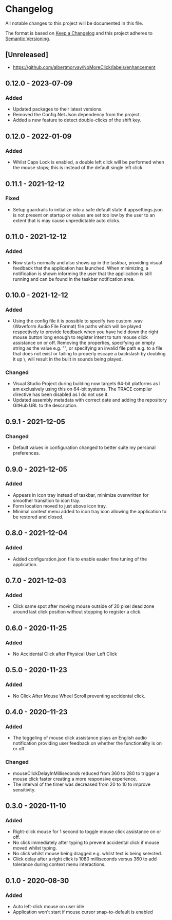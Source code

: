 # Changelog
All notable changes to this project will be documented in this file.

The format is based on [Keep a Changelog](http://keepachangelog.com/en/1.0.0/)
and this project adheres to [Semantic Versioning](http://semver.org/spec/v2.0.0.html).

## [Unreleased]
- https://github.com/albertmorvay/NoMoreClick/labels/enhancement

## 0.12.0 - 2023-07-09
### Added
- Updated packages to their latest versions.
- Removed the Config.Net.Json dependency from the project.
- Added a new feature to detect double-clicks of the shift key.

## 0.12.0 - 2022-01-09
### Added
- Whilst Caps Lock is enabled, a double left click will be performed when the mouse stops; this is instead of the default single left click.

## 0.11.1 - 2021-12-12
### Fixed
- Setup guardrails to initialize into a safe default state if appsettings.json is not present on startup or values are set too low by the user to an extent that is may cause unpredictable auto clicks.

## 0.11.0 - 2021-12-12
### Added
- Now starts normally and also shows up in the taskbar, providing visual feedback that the application has launched. When minimizing, a notification is shown informing the user that the application is still running and can be found in the taskbar notification area. 

## 0.10.0 - 2021-12-12
### Added
- Using the config file it is possible to specify two custom .wav (Waveform Audio File Format) file paths which will be played respectively to provide feedback when you have held down the right mouse button long enough to register intent to turn mouse click assistance on or off. Removing the properties, specifying an empty string as the value e.g. "", or specifying an invalid file path e.g. to a file that does not exist or failing to properly escape a backslash by doubling it up \\, will result in the built in sounds being played. 
### Changed
- Visual Studio Project during building now targets 64-bit platforms as I am exclusively using this on 64-bit systems. The TRACE compiler directive has been disabled as I do not use it.
- Updated assembly metadata with correct date and adding the repository GitHub URL to the description.

## 0.9.1 - 2021-12-05
### Changed
- Default values in configuration changed to better suite my personal preferences.

## 0.9.0 - 2021-12-05
### Added
- Appears in icon tray instead of taskbar, minimize overwritten for smoother transition to icon tray.
- Form location moved to just above icon tray.
- Minimal context menu added to icon tray icon allowing the application to be restored and closed.

## 0.8.0 - 2021-12-04
### Added
- Added configuration.json file to enable easier fine tuning of the application. 

## 0.7.0 - 2021-12-03
### Added
- Click same spot after moving mouse outside of 20 pixel dead zone around last click position without stopping to register a click. 

## 0.6.0 - 2020-11-25
### Added
- No Accidental Click after Physical User Left Click

## 0.5.0 - 2020-11-23
### Added
- No Click After Mouse Wheel Scroll preventing accidental click.

## 0.4.0 - 2020-11-23
### Added
- The toggeling of mouse click assistance plays an English audio notification providing user feedback on whether the functionality is on or off.
### Changed
- mouseClickDelayInMilliseconds reduced from 360 to 280 to trigger a mouse click faster creating a more responsive experience.
- The interval of the timer was decreased from 20 to 10 to improve sensitivity.

## 0.3.0 - 2020-11-10
### Added
- Right-click mouse for 1 second to toggle mouse click assistance on or off.
- No click immediately after typing to prevent accidental click if mouse moved whilst typing.
- No click whilst mouse being dragged e.g. whilst text is being selected.
- Click delay after a right click is 1080 milliseconds versus 360 to add tolerance during context menu interactions.

## 0.1.0 - 2020-08-30
### Added
- Auto left-click mouse on user idle
- Application won't start if mouse cursor snap-to-default is enabled
